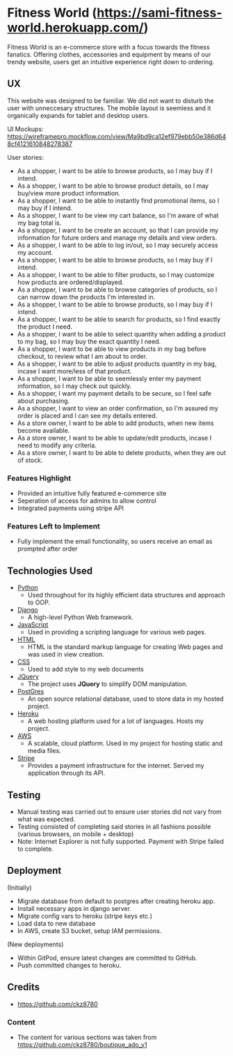 # Fitness World (https://sami-fitness-world.herokuapp.com/)

Fitness World is an e-commerce store with a focus towards the fitness fanatics. Offering clothes, accessories and equipment by means of our trendy website, users get an intuitive experience right down to ordering.
 
## UX
 
This website was designed to be familiar. We did not want to disturb the user with unneccesary structures. The mobile layout is seemless and it organically expands for tablet and desktop users.

UI Mockups: https://wireframepro.mockflow.com/view/Ma9bd9ca12ef979ebb50e386d648cf4121610848278387

User stories:
- As a shopper, I want to be able to browse products, so I may buy if I intend.
- As a shopper, I want to be able to browse product details, so I may buy/view more product information.
- As a shopper, I want to be able to instantly find promotional items, so I may buy if I intend.
- As a shopper, I want to be view my cart balance, so I'm aware of what my bag total is.
- As a shopper, I want to be create an account, so that I can provide my information for future orders and manage my details and view orders.
- As a shopper, I want to be able to log in/out, so I may securely access my account.
- As a shopper, I want to be able to browse products, so I may buy if I intend.
- As a shopper, I want to be able to filter products, so I may customize how products are ordered/displayed.
- As a shopper, I want to be able to browse categories of products, so I can narrow down the products I'm interested in.
- As a shopper, I want to be able to browse products, so I may buy if I intend.
- As a shopper, I want to be able to search for products, so I find exactly the product I need.
- As a shopper, I want to be able to select quantity when adding a product to my bag, so I may buy the exact quantity I need.
- As a shopper, I want to be able to view products in my bag before checkout, to review what I am about to order.
- As a shopper, I want to be able to adjust products quantity in my bag, incase I want more/less of that product.
- As a shopper, I want to be able to seemlessly enter my payment information, so I may check out quickly.
- As a shopper, I want my payment details to be secure, so I feel safe about purchasing.
- As a shopper, I want to view an order confirmation, so I'm assured my order is placed and I can see my details entered.
- As a store owner, I want to be able to add products, when new items become available.
- As a store owner, I want to be able to update/edit products, incase I need to modify any criteria.
- As a store owner, I want to be able to delete products, when they are out of stock.
 
### Features Highlight
- Provided an intuitive fully featured e-commerce site
- Seperation of access for admins to allow control
- Integrated payments using stripe API

### Features Left to Implement
- Fully implement the email functionality, so users receive an email as prompted after order

## Technologies Used

- [Python](https://python.org)
    - Used throughout for its highly efficient data structures and approach to OOP.
- [Django](https://www.djangoproject.com/)
    - A high-level Python Web framework.
- [JavaScript](https://developer.mozilla.org/en-US/docs/Web/JavaScript)
    - Used in providing a scripting language for various web pages.
- [HTML](https://developer.mozilla.org/en-US/docs/Web/HTML)
    - HTML is the standard markup language for creating Web pages and was used in view creation.
- [CSS](https://www.w3.org/Style/CSS/Overview.en.html)
    - Used to add style to my web documents
- [JQuery](https://jquery.com)
    - The project uses **JQuery** to simplify DOM manipulation.
- [PostGres](https://www.postgresql.org/)
    - An open source relational database, used to store data in my hosted project.
- [Heroku](https://www.heroku.com/)
    - A web hosting platform used for a lot of languages. Hosts my project.
- [AWS](https://aws.amazon.com/about-aws/)
    - A scalable, cloud platform. Used in my project for hosting static and media files.
- [Stripe](https://stripe.com/)
    - Provides a payment infrastructure for the internet. Served my application through its API.

## Testing

- Manual testing was carried out to ensure user stories did not vary from what was expected.
- Testing consisted of completing said stories in all fashions possible (various browsers, on mobile + desktop)
- Note: Internet Explorer is not fully supported. Payment with Stripe failed to complete.

## Deployment
(Initially)
- Migrate database from default to postgres after creating heroku app.
- Install necessary apps in django server.
- Migrate config vars to heroku (stripe keys etc.)
- Load data to new database
- In AWS, create S3 bucket, setup IAM permissions.

(New deployments)
- Within GitPod, ensure latest changes are committed to GitHub.
- Push committed changes to heroku.

## Credits
- https://github.com/ckz8780

### Content
- The content for various sections was taken from https://github.com/ckz8780/boutique_ado_v1
